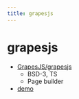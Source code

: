 ```yaml
---
title: grapesjs
---
```


# grapesjs

- [GrapesJS/grapesjs](https://github.com/GrapesJS/grapesjs)
  - BSD-3, TS
  - Page builder
- [demo](https://grapesjs.com/demo.html)
